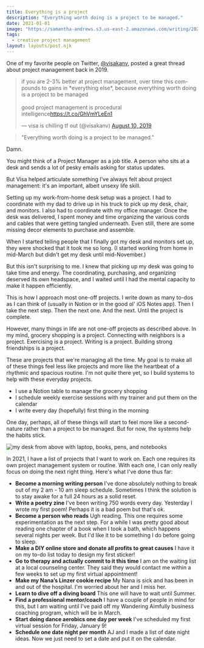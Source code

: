 ```yaml
---
title: Everything is a project
description: "Everything worth doing is a project to be managed."
date: 2021-01-01
image: "https://samantha-andrews.s3.us-east-2.amazonaws.com/writing/2021-01-01-everything-is-a-project.jpg"
tags:
  - creative project management
layout: layouts/post.njk
---
```


One of my favorite people on Twitter, [@visakanv](https://twitter.com/visakanv), posted a great thread about project management back in 2019.

<blockquote class="twitter-tweet"><p lang="en" dir="ltr">if you are 2-3% better at project management, over time this compounds to gains in *everything else*, because everything worth doing is a project to be managed<br><br>good project management is procedural intelligence<a href="https://t.co/GhVmYLeEn1">https://t.co/GhVmYLeEn1</a></p>&mdash; visa is chilling tf out (@visakanv) <a href="https://twitter.com/visakanv/status/1160121481029754881?ref_src=twsrc%5Etfw">August 10, 2019</a></blockquote> <script async src="https://platform.twitter.com/widgets.js" charset="utf-8"></script>

> "Everything worth doing is a project to be managed."

Damn.

You might think of a Project Manager as a job title. A person who sits at a desk and sends a lot of pesky emails asking for status updates.

But Visa helped articulate something I've always felt about project management: it's an important, albeit unsexy life skill.

Setting up my work-from-home desk setup was a project. I had to coordinate with my dad to drive up in his truck to pick up my desk, chair, and monitors. I also had to coordinate with my office manager. Once the desk was delivered, I spent money and time organizing the various cords and cables that were getting tangled underneath. Even still, there are some missing decor elements to purchase and assemble.

When I started telling people that I finally got my desk and monitors set up, they were shocked that it took me so long. (I started working from home in mid-March but didn't get my desk until mid-November.)

But this isn't surprising to me. I knew that picking up my desk was going to take time and energy. The coordinating, purchasing, and organizing deserved its own headspace, and I waited until I had the mental capacity to make it happen efficiently.

This is how I approach most one-off projects. I write down as many to-dos as I can think of (usually in Notion or in the good ol' iOS Notes app). Then I take the next step. Then the next one. And the next. Until the project is complete.

However, many things in life are not one-off projects as described above. In my mind, grocery shopping is a project. Connecting with neighbors is a project. Exercising is a project. Writing is a project. Building strong friendships is a project.

These are projects that we're managing all the time. My goal is to make all of these things feel less like projects and more like the heartbeat of a rhythmic and spacious routine. I'm not _quite_ there yet, so I build systems to help with these everyday projects.

- I use a Notion table to manage the grocery shopping
- I schedule weekly exercise sessions with my trainer and put them on the calendar
- I write every day (hopefully) first thing in the morning

One day, perhaps, all of these things will start to feel more like a second-nature rather than a project to be managed. But for now, the systems help the habits stick.

![my desk from above with laptop, books, pens, and notebooks](https://samantha-andrews.s3.us-east-2.amazonaws.com/writing/2021-01-01-everything-is-a-project.jpg)

In 2021, I have a list of projects that I want to work on. Each one requires its own project management system or routine. With each one, I can only really focus on doing the next right thing. Here's what I've done thus far:

- **Become a morning writing person**
  I've done absolutely nothing to break out of my 2 am - 10 am sleep schedule. Sometimes I think the solution is to stay awake for a full 24 hours as a solid reset.
- **Write a poetry zine**
  I've been writing 750 words every day. Yesterday I wrote my first poem! Perhaps it is a bad poem but that's ok.
- **Become a person who reads**
  Ugh reading. This one requires some experimentation as the next step. For a while I was pretty good about reading one chapter of a book when I took a bath, which happens several nights per week. But I'd like it to be something I do before going to sleep.
- **Make a DIY online store and donate all profits to great causes**
  I have it on my to-do list today to design my first sticker!
- **Go to therapy and actually commit to it this time**
  I am on the waiting list at a local counseling center. They said they would contact me within a few weeks to set up my first virtual appointment!
- **Make my Nana’s Linzer cookie recipe**
  My Nana is sick and has been in and out of the hospital. I'm worried about her and I miss her.
- **Learn to dive off a diving board**
  This one will have to wait until Summer.
- **Find a professional mentor/coach**
  I have a couple of people in mind for this, but I am waiting until I've paid off my Wandering Aimfully business coaching program, which will be in March.
- **Start doing dance aerobics one day per week**
  I've scheduled my first virtual session for Friday, January 9!
- **Schedule one date night per month**
  AJ and I made a list of date night ideas. Now we just need to set a date and put it on the calendar.
